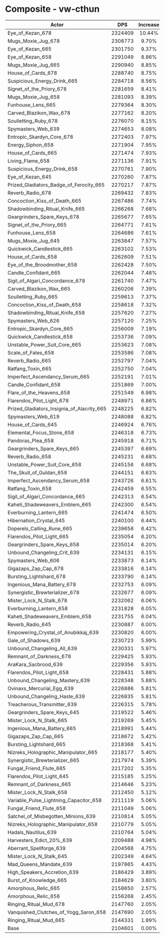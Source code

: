 # Composite - vw-cthun
| Actor | DPS | Increase |
|---|:---:|:---:|
|Eye_of_Kezan_678|2324409|10.44%|
|Mugs_Moxie_Jug_678|2308773|9.70%|
|Eye_of_Kezan_665|2301750|9.37%|
|Eye_of_Kezan_658|2291049|8.86%|
|Mugs_Moxie_Jug_665|2290940|8.85%|
|House_of_Cards_678|2288740|8.75%|
|Suspicious_Energy_Drink_665|2284718|8.56%|
|Signet_of_the_Priory_678|2281659|8.41%|
|Mugs_Moxie_Jug_658|2281093|8.39%|
|Funhouse_Lens_665|2279364|8.30%|
|Carved_Blazikon_Wax_678|2277162|8.20%|
|Soulletting_Ruby_678|2276070|8.15%|
|Spymasters_Web_639|2274653|8.08%|
|Entropic_Skardyn_Core_678|2272403|7.97%|
|Energy_Siphon_658|2271904|7.95%|
|House_of_Cards_665|2271474|7.93%|
|Living_Flame_658|2271136|7.91%|
|Suspicious_Energy_Drink_658|2270761|7.90%|
|Eye_of_Kezan_645|2270260|7.87%|
|Prized_Gladiators_Badge_of_Ferocity_665|2270217|7.87%|
|Reverb_Radio_678|2269432|7.83%|
|Concoction_Kiss_of_Death_665|2267486|7.74%|
|Shadowbinding_Ritual_Knife_665|2266268|7.68%|
|Geargrinders_Spare_Keys_678|2265677|7.65%|
|Signet_of_the_Priory_665|2264771|7.61%|
|Funhouse_Lens_658|2264686|7.61%|
|Mugs_Moxie_Jug_645|2263847|7.57%|
|Quickwick_Candlestick_665|2263102|7.53%|
|House_of_Cards_658|2262609|7.51%|
|Eye_of_the_Broodmother_658|2262428|7.50%|
|Candle_Confidant_665|2262044|7.48%|
|Sigil_of_Algari_Concordance_678|2261740|7.47%|
|Carved_Blazikon_Wax_665|2260206|7.39%|
|Soulletting_Ruby_665|2259613|7.37%|
|Concoction_Kiss_of_Death_658|2258618|7.32%|
|Shadowbinding_Ritual_Knife_658|2257620|7.27%|
|Spymasters_Web_626|2257120|7.25%|
|Entropic_Skardyn_Core_665|2256009|7.19%|
|Quickwick_Candlestick_658|2253736|7.09%|
|Unstable_Power_Suit_Core_665|2253623|7.08%|
|Scale_of_Fates_658|2253586|7.08%|
|Reverb_Radio_665|2252797|7.04%|
|Ratfang_Toxin_665|2252750|7.04%|
|Imperfect_Ascendancy_Serum_665|2252191|7.01%|
|Candle_Confidant_658|2251869|7.00%|
|Flare_of_the_Heavens_658|2251549|6.98%|
|Flarendos_Pilot_Light_678|2248971|6.86%|
|Prized_Gladiators_Insignia_of_Alacrity_665|2248225|6.82%|
|Spymasters_Web_619|2248088|6.82%|
|House_of_Cards_645|2246924|6.76%|
|Elemental_Focus_Stone_658|2246318|6.73%|
|Pandoras_Plea_658|2245918|6.71%|
|Geargrinders_Spare_Keys_665|2245397|6.69%|
|Reverb_Radio_658|2245231|6.68%|
|Unstable_Power_Suit_Core_658|2245156|6.68%|
|The_Skull_of_Guldan_658|2244151|6.63%|
|Imperfect_Ascendancy_Serum_658|2243726|6.61%|
|Ratfang_Toxin_658|2242459|6.55%|
|Sigil_of_Algari_Concordance_665|2242313|6.54%|
|Kaheti_Shadeweavers_Emblem_665|2242300|6.54%|
|Everburning_Lantern_665|2241474|6.50%|
|Hibernation_Crystal_645|2240100|6.44%|
|Doperels_Calling_Rune_665|2239658|6.42%|
|Flarendos_Pilot_Light_665|2235054|6.20%|
|Geargrinders_Spare_Keys_658|2235014|6.20%|
|Unbound_Changeling_Crit_639|2234131|6.15%|
|Spymasters_Web_606|2233873|6.14%|
|Gigazaps_Zap_Cap_678|2233816|6.14%|
|Bursting_Lightshard_678|2233790|6.14%|
|Ingenious_Mana_Battery_678|2232753|6.09%|
|Synergistic_Brewterializer_678|2232677|6.09%|
|Mister_Lock_N_Stalk_678|2232062|6.06%|
|Everburning_Lantern_658|2231828|6.05%|
|Kaheti_Shadeweavers_Emblem_658|2231755|6.04%|
|Reverb_Radio_645|2230887|6.00%|
|Empowering_Crystal_of_Anubikkaj_639|2230820|6.00%|
|Gale_of_Shadows_639|2230723|5.99%|
|Unbound_Changeling_All_639|2230331|5.97%|
|Remnant_of_Darkness_678|2229425|5.93%|
|AraKara_Sacbrood_639|2229356|5.93%|
|Flarendos_Pilot_Light_658|2228431|5.88%|
|Unbound_Changeling_Mastery_639|2228348|5.88%|
|Ovinaxs_Mercurial_Egg_639|2226886|5.81%|
|Unbound_Changeling_Haste_639|2226835|5.81%|
|Treacherous_Transmitter_639|2226315|5.78%|
|Geargrinders_Spare_Keys_645|2219522|5.46%|
|Mister_Lock_N_Stalk_665|2219269|5.45%|
|Ingenious_Mana_Battery_665|2218991|5.44%|
|Gigazaps_Zap_Cap_665|2218672|5.42%|
|Bursting_Lightshard_665|2218368|5.41%|
|Nizreks_Holographic_Manipulator_665|2218177|5.40%|
|Synergistic_Brewterializer_665|2217974|5.39%|
|Fungal_Friend_Flute_665|2217202|5.35%|
|Flarendos_Pilot_Light_645|2215185|5.25%|
|Remnant_of_Darkness_665|2214646|5.23%|
|Mister_Lock_N_Stalk_658|2212450|5.12%|
|Variable_Pulse_Lightning_Capacitor_658|2211119|5.06%|
|Fungal_Friend_Flute_658|2211049|5.06%|
|Satchel_of_Misbegotten_Minions_639|2210814|5.05%|
|Nizreks_Holographic_Manipulator_658|2210779|5.05%|
|Hadals_Nautilus_639|2210764|5.04%|
|Harvesters_Edict_20%_639|2209488|4.98%|
|Aberrant_Spellforge_639|2204568|4.75%|
|Mister_Lock_N_Stalk_645|2202349|4.64%|
|Mad_Queens_Mandate_639|2197865|4.43%|
|High_Speakers_Accretion_639|2186429|3.89%|
|Burst_of_Knowledge_665|2184629|3.80%|
|Amorphous_Relic_665|2158650|2.57%|
|Amorphous_Relic_658|2156268|2.45%|
|Ringing_Ritual_Mud_678|2147760|2.05%|
|Vanquished_Clutches_of_Yogg_Saron_658|2147690|2.05%|
|Ringing_Ritual_Mud_665|2144331|1.89%|
|Base|2104601|0.00%|
